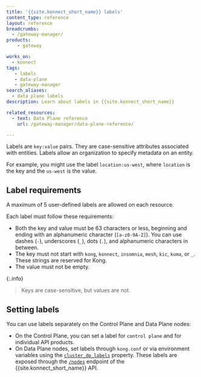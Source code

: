 ```yaml
---
title: '{{site.konnect_short_name}} labels'
content_type: reference
layout: reference
breadcrumbs:
  - /gateway-manager/
products:
    - gateway

works_on:
  - konnect
tags:
   - labels
   - data-plane
   - gateway-manager
search_aliases:
  - data plane labels
description: Learn about labels in {{site.konnect_short_name}}

related_resources:
  - text: Data Plane reference
    url: /gateway-manager/data-plane-reference/

---
```


Labels are `key:value` pairs. They are case-sensitive attributes associated with entities.
Labels allow an organization to specify metadata on an entity.

For example, you might use the label `location:us-west`, where `location` is the key and the `us-west` is the value.

## Label requirements

A maximum of 5 user-defined labels are allowed on each resource.

Each label must follow these requirements:
* Both the key and value must be 63 characters or less, beginning and ending with an alphanumeric character (`[a-z0-9A-Z]`). You can use dashes (`-`), underscores (`_`), dots (`.`), and alphanumeric characters in between.
* The key must not start with `kong`, `konnect`, `insomnia`, `mesh`, `kic`, `kuma`, or `_`. These strings are reserved for Kong.
* The value must not be empty.

{:.info}
> Keys are case-sensitive, but values are not.


## Setting labels

You can use labels separately on the Control Plane and Data Plane nodes:
* On the Control Plane, you can set a label for `control plane` and for individual API products.
* On Data Plane nodes, set labels through `kong.conf` or via environment variables using the [`cluster_dp_labels`](/gateway/configuration/#cluster-dp-labels) property.
These labels are exposed through the [`/nodes`](/api/konnect/control-planes-config/v2/#/operations/list-dataplane-nodes) endpoint of the {{site.konnect_short_name}} API.